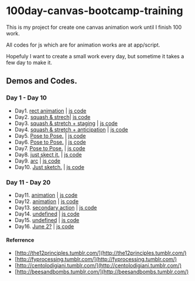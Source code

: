 100day-canvas-bootcamp-training
===============================

This is my project for create one canvas animation work until I finish 100 work.

All codes for js which are for animation works are at app/script.

Hopefuly I want to create a small work every day, but sometime it takes a few day to make it.


## Demos and Codes.

### Day 1 - Day 10
- Day1. [rect animation](http://codepen.io/kenjiSpecial/pen/phiBu) |  [ js code](https://github.com/kenjiSpecial/100day-canvas-bootcamp-training/blob/master/app/scripts/1-illusion-of-life/1-squash.js)
- Day2. [squash & strech](http://codepen.io/kenjiSpecial/pen/hjsdG)| [js code](https://github.com/kenjiSpecial/100day-canvas-bootcamp-training/blob/master/app/scripts/1-illusion-of-life/2-squash.js)
- Day3. [squash & stretch + staging](http://codepen.io/kenjiSpecial/pen/Bapfi) | [js code](https://github.com/kenjiSpecial/100day-canvas-bootcamp-training/blob/master/app/scripts/1-illusion-of-life/3-stage.js)
- Day4. [squash & stretch + anticipation](http://codepen.io/kenjiSpecial/pen/uidbC) | [js code](https://github.com/kenjiSpecial/100day-canvas-bootcamp-training/blob/master/app/scripts/1-illusion-of-life/4-anticipation.js)
- Day5. [Pose to Pose.](http://codepen.io/kenjiSpecial/pen/tfnEh) | [js code](https://github.com/kenjiSpecial/100day-canvas-bootcamp-training/blob/master/app/scripts/1-illusion-of-life/5-pose-to-pos.js)
- Day6. [Pose to Pose.](http://codepen.io/kenjiSpecial/pen/wIhqf) | [js code](https://github.com/kenjiSpecial/100day-canvas-bootcamp-training/blob/master/app/scripts/1-illusion-of-life/6-pose-to-pos.js)
- Day7. [Pose to Pose.](http://codepen.io/kenjiSpecial/pen/yiBJw) | [js code](https://github.com/kenjiSpecial/100day-canvas-bootcamp-training/blob/master/app/scripts/1-illusion-of-life/7-pose-to-pose.js)
- Day8. [just skect it.](http://codepen.io/kenjiSpecial/pen/hiLfs) | [js code](https://github.com/kenjiSpecial/100day-canvas-bootcamp-training/blob/master/app/scripts/1-illusion-of-life/8-arcs.js)
- Day9. [arc](http://codepen.io/kenjiSpecial/pen/Frazi) | [js code](https://github.com/kenjiSpecial/100day-canvas-bootcamp-training/blob/master/app/scripts/1-illusion-of-life/9-arcs.js)
- Day10. [Just sketch.](http://codepen.io/kenjiSpecial/pen/ghfwL) | [js code](https://github.com/kenjiSpecial/100day-canvas-bootcamp-training/blob/master/app/scripts/1-illusion-of-life/10-animation.js)


### Day 11 - Day 20
- Day11. [animation](http://codepen.io/kenjiSpecial/pen/xEIwr) | [js code](http://codepen.io/kenjiSpecial/pen/xEIwr)
- Day12. [animation](http://codepen.io/kenjiSpecial/pen/chGgL) | [js code](https://github.com/kenjiSpecial/100day-canvas-bootcamp-training/blob/master/app/scripts/1-illusion-of-life/12-secondary-action.js)
- Day13. [secondary action](http://codepen.io/kenjiSpecial/pen/eyCkt) | [js code](https://github.com/kenjiSpecial/100day-canvas-bootcamp-training/blob/master/app/scripts/1-illusion-of-life/13-secondary-action.js)
- Day14. [undefined](http://codepen.io/kenjiSpecial/pen/nxKhm) | [js code](https://github.com/kenjiSpecial/100day-canvas-bootcamp-training/blob/master/app/scripts/1-illusion-of-life/14-undefined.js)
- Day15. [undefined](http://codepen.io/kenjiSpecial/pen/qfLdD) | [js code](https://github.com/kenjiSpecial/100day-canvas-bootcamp-training/blob/master/app/scripts/1-illusion-of-life/15-undefined.js)
- Day16. [June 2?](http://codepen.io/kenjiSpecial/pen/uIjnH) | [js code](https://github.com/kenjiSpecial/100day-canvas-bootcamp-training/blob/master/app/scripts/1-illusion-of-life/16-undefined.js)


#### Referrence

- [http://the12principles.tumblr.com/](http://the12principles.tumblr.com/)
- [http://fyprocessing.tumblr.com/](http://fyprocessing.tumblr.com/)
- [http://centolodigiani.tumblr.com/](http://centolodigiani.tumblr.com/)
- [http://beesandbombs.tumblr.com/](http://beesandbombs.tumblr.com/)
